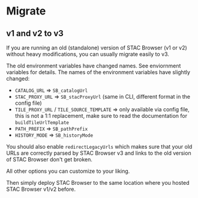 # Migrate

## v1 and v2 to v3

If you are running an old (standalone) version of STAC Browser (v1 or v2) without heavy modifications,
you can usually migrate easily to v3.

The old environment variables have changed names. See enviornment variables for details.
The names of the environment variables have slightly changed:

* `CATALOG_URL` => `SB_catalogUrl`
* `STAC_PROXY_URL` => `SB_stacProxyUrl` (same in CLI, different format in the config file)
* `TILE_PROXY_URL` / `TILE_SOURCE_TEMPLATE` => only available via config file, this is not a 1:1 replacement, make sure to read the documentation for `buildTileUrlTemplate`
* `PATH_PREFIX` => `SB_pathPrefix`
* `HISTORY_MODE` => `SB_historyMode`

You should also enable `redirectLegacyUrls` which makes sure that your old URLs are correctly parsed by STAC Browser v3 and links to the old version of STAC Browser don't get broken.

All other options you can customize to your liking.

Then simply deploy STAC Browser to the same location where you hosted STAC Browser v1/v2 before.
